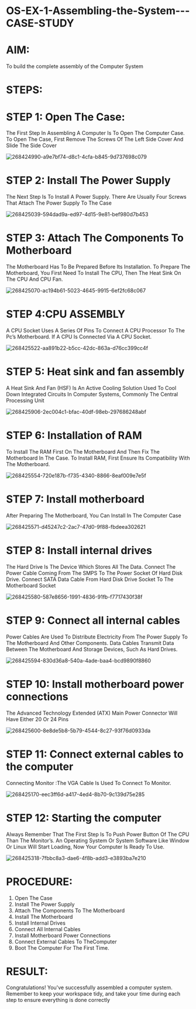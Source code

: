 # OS-EX-1-Assembling-the-System---CASE-STUDY

# AIM:

To build the complete assembly of the Computer System


# STEPS:

# STEP 1: Open The Case:
The First Step In Assembling A Computer Is To Open The Computer Case. To Open The Case, First Remove The Screws Of The Left Side Cover And Slide The Side Cover 

![268424990-a9e7bf74-d8c1-4cfa-b845-9d737698c079](https://github.com/prithviraj5703/OS-EX-1-Assembling-the-System---CASE-STUDY/assets/121418418/96c0b776-652c-4b49-970b-8822832d62d5)

# STEP 2: Install The Power Supply
The Next Step Is To Install A Power Supply. There Are Usually Four Screws That Attach The Power Supply To The Case 

![268425039-594dad9a-ed97-4d15-9e81-bef980d7b453](https://github.com/prithviraj5703/OS-EX-1-Assembling-the-System---CASE-STUDY/assets/121418418/20a67243-2262-44d8-8adb-26a9eb28e80d)

# STEP 3: Attach The Components To Motherboard
The Motherboard Has To Be Prepared Before Its Installation. To Prepare The Motherboard, You First Need To Install The CPU, Then The Heat Sink On The CPU And CPU Fan. 

![268425070-ac194b61-5023-4645-9915-6ef2fc68c067](https://github.com/prithviraj5703/OS-EX-1-Assembling-the-System---CASE-STUDY/assets/121418418/87bfe581-5170-4cb4-943e-75d072fda00e)

# STEP 4:CPU ASSEMBLY
A CPU Socket Uses A Series Of Pins To Connect A CPU Processor To The Pc’s Motherboard. If A CPU Is Connected Via A CPU Socket. 

![268425522-aa891b22-b5cc-42dc-863a-d76cc399cc4f](https://github.com/prithviraj5703/OS-EX-1-Assembling-the-System---CASE-STUDY/assets/121418418/3e84804b-136a-4cce-89a1-57aa3aa7ac77)

# STEP 5: Heat sink and fan assembly
A Heat Sink And Fan (HSF) Is An Active Cooling Solution Used To Cool Down Integrated Circuits In Computer Systems, Commonly The Central Processing Unit

![268425906-2ec004c1-bfac-40df-98eb-297686248abf](https://github.com/prithviraj5703/OS-EX-1-Assembling-the-System---CASE-STUDY/assets/121418418/b1a8ff14-f4fb-46ba-ab59-41f9da76026a)

# STEP 6: Installation of RAM
To Install The RAM First On The Motherboard And Then Fix The Motherboard In The Case. To Install RAM, First Ensure Its Compatibility With The Motherboard.

![268425554-720e187b-f735-4340-8866-8eaf009e7e5f](https://github.com/prithviraj5703/OS-EX-1-Assembling-the-System---CASE-STUDY/assets/121418418/04e57d98-b098-4565-bf88-e063a1432eed)

# STEP 7: Install motherboard
After Preparing The Motherboard, You Can Install In The Computer Case

![268425571-d45247c2-2ac7-47d0-9f88-fbdeea302621](https://github.com/prithviraj5703/OS-EX-1-Assembling-the-System---CASE-STUDY/assets/121418418/51671a2e-c90b-4ca8-a551-f8f390458b74)

# STEP 8: Install internal drives
The Hard Drive Is The Device Which Stores All The Data. Connect The Power Cable Coming From The SMPS To The Power Socket Of Hard Disk Drive. Connect SATA Data Cable From Hard Disk Drive Socket To The Motherboard Socket 

![268425580-587e8656-1991-4836-91fb-f7717430f38f](https://github.com/prithviraj5703/OS-EX-1-Assembling-the-System---CASE-STUDY/assets/121418418/217e4a69-43c2-4954-af29-a6fb508d0f72)

# STEP 9: Connect all internal cables
Power Cables Are Used To Distribute Electricity From The Power Supply To The Motherboard And Other Components. Data Cables Transmit Data Between The Motherboard And Storage Devices, Such As Hard Drives. 

![268425594-830d36a8-540a-4ade-baa4-bcd9890f8860](https://github.com/prithviraj5703/OS-EX-1-Assembling-the-System---CASE-STUDY/assets/121418418/300fa284-5fff-4d08-8f14-bc84bd0a3b9b)

# STEP 10: Install motherboard power connections
The Advanced Technology Extended (ATX) Main Power Connector Will Have Either 20 Or 24 Pins 

![268425600-8e8de5b8-5b79-4544-8c27-93f76d0933da](https://github.com/prithviraj5703/OS-EX-1-Assembling-the-System---CASE-STUDY/assets/121418418/cfec35e9-61c5-42be-b7a1-51422a450d2e)

# STEP 11: Connect external cables to the computer
Connecting Monitor :The VGA Cable Is Used To Connect To Monitor. 

![268425170-eec3ff6d-a417-4ed4-8b70-9c139d75e285](https://github.com/prithviraj5703/OS-EX-1-Assembling-the-System---CASE-STUDY/assets/121418418/f5d6aa27-c0e8-44e8-8f9b-8f00587c0955)

# STEP 12: Starting the computer
Always Remember That The First Step Is To Push Power Button Of The CPU Than The Monitor’s. An Operating System Or System Software Like Window Or Linux Will Start Loading, Now Your Computer Is Ready To Use.

![268425318-7fbbc8a3-dae6-4f8b-add3-e3893ba7e210](https://github.com/prithviraj5703/OS-EX-1-Assembling-the-System---CASE-STUDY/assets/121418418/2207f471-6df9-4496-8056-0e319950b195)





# PROCEDURE:

  1. Open The Case
  2. Install The Power Supply
  3. Attach The Components To The Motherboard
  4. Install The Motherboard
  5. Install Internal Drives
  6. Connect All Internal Cables
  7. Install Motherboard Power Connections
  8. Connect External Cables To TheComputer
  9. Boot The Computer For The First Time.





# RESULT:
Congratulations! You've successfully assembled a computer system. Remember to keep your workspace tidy, and take your time during each step to ensure everything is done correctly
